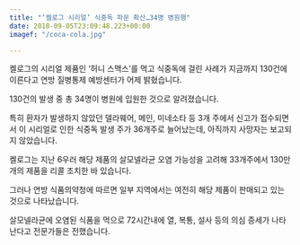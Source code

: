 ```yaml
---
title: "‘켈로그 시리얼’ 식중독 파문 확산…34명 병원행"
date: 2018-09-05T23:09:48.223+00:00
imagef: "/coca-cola.jpg"

---
```

켈로그의 시리얼 제품인 ‘허니 스맥스’를 먹고 식중독에 걸린 사례가 지금까지 130건에 이른다고 연방 질병통제 예방센터가 어제 밝혔습니다.

130건의 발생 중 총 34명이 병원에 입원한 것으로 알려졌습니다.

특히 환자가 발생하지 않았던 델라웨어, 메인, 미네소타 등 3개 주에서 신고가 접수되면서 이 시리얼로 인한 식중독 발생 주가 36개주로 늘어났는데, 아직까지 사망자는 보고되지 않았습니다.

켈로그는 지난 6우러 해당 제품의 살모넬라균 오염 가능성을 고려해 33개주에서 130만개의 제품을 리콜 조치한 바 있습니다.

그러나 연방 식품의약청에 따르면 일부 지역에서는 여전히 해당 제품이 판매되고 있는 것으로 나타났습니다.

살모넬라균에 오염된 식품을 먹으로 72시간내에 열, 복통, 설사 등의 의심 증세가 나타난다고 전문가들은 전했습니다.